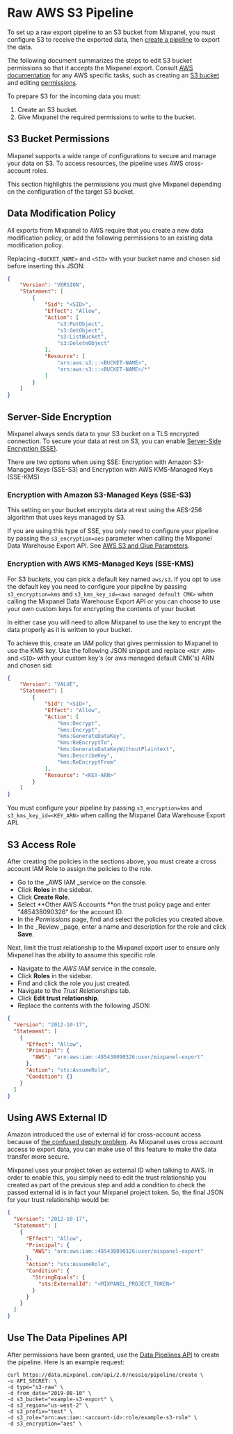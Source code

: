 # Raw AWS S3 Pipeline

To set up a raw export pipeline to an S3 bucket from Mixpanel, you must configure S3 to receive the exported data, then [create a pipeline](https://developer.mixpanel.com/reference/create-warehouse-pipeline) to export the data.

The following document summarizes the steps to edit S3 bucket permissions so that it accepts the Mixpanel export. Consult [AWS documentation](https://docs.aws.amazon.com/AmazonS3/latest/gsg/GetStartedWithS3.html) for any AWS specific tasks, such as creating an [S3 bucket](https://docs.aws.amazon.com/AmazonS3/latest/userguide/creating-bucket.html) and editing [permissions](https://docs.aws.amazon.com/AmazonS3/latest/dev/using-with-s3-actions.html).

To prepare S3 for the incoming data you must:

1. Create an S3 bucket.
2. Give Mixpanel the required permissions to write to the bucket. 

## S3 Bucket Permissions

Mixpanel supports a wide range of configurations to secure and manage your data on S3. To access resources, the pipeline uses AWS cross-account roles.

This section highlights the permissions you must give Mixpanel depending on the configuration of the target S3 bucket.  

## Data Modification Policy

All exports from Mixpanel to AWS require that you create a new data modification policy, or add the following permissions to an existing data modification policy.

Replacing `<BUCKET_NAME>` and `<SID>` with your bucket name and chosen sid before inserting this JSON:

```json JSON Example with Variables
{
    "Version": "VERSION",
    "Statement": [
        {
            "Sid": "<SID>",
            "Effect": "Allow",
            "Action": [
                "s3:PutObject",
                "s3:GetObject",
                "s3:ListBucket",
                "s3:DeleteObject"
            ],
            "Resource": [
                "arn:aws:s3:::<BUCKET-NAME>",
                "arn:aws:s3:::<BUCKET-NAME>/*"
            ]
        }
    ]
}
```

## Server-Side Encryption

Mixpanel always sends data to your S3 bucket on a TLS encrypted connection. To secure your data at rest on S3, you can enable [Server-Side Encryption (SSE)](https://docs.aws.amazon.com/AmazonS3/latest/dev/serv-side-encryption.html).  

There are two options when using SSE: Encryption with Amazon S3-Managed Keys (SSE-S3) and Encryption with AWS KMS-Managed Keys (SSE-KMS)

### Encryption with Amazon S3-Managed Keys (SSE-S3)

This setting on your bucket encrypts data at rest using the AES-256 algorithm that uses keys managed by S3.

If you are using this type of SSE, you only need to configure your pipeline by passing the `s3_encryption=aes` parameter when calling the Mixpanel Data Warehouse Export API. See [AWS S3 and Glue Parameters](https://developer.mixpanel.com/reference/create-pipelines).

### Encryption with AWS KMS-Managed Keys (SSE-KMS)

For S3 buckets, you can pick a default key named `aws/s3`. If you opt to use the default key you need to configure your pipeline by passing `s3_encryption=kms`  and `s3_kms_key_id=<aws managed default CMK>`  when calling the Mixpanel Data Warehouse Export API or you can choose to use your own custom keys for encrypting the contents of your bucket

In either case you will need to allow Mixpanel to use the key to encrypt the data properly as it is written to your bucket.

To achieve this, create an IAM policy that gives permission to Mixpanel to use the KMS key. Use the following JSON snippet and replace `<KEY_ARN>` and `<SID>` with your custom key's (or aws managed default CMK's) ARN and chosen sid: 

```json JSON Example with Variables
{
    "Version": "VALUE",
    "Statement": [
        {
            "Sid": "<SID>",
            "Effect": "Allow",
            "Action": [
                "kms:Decrypt",
                "kms:Encrypt",
                "kms:GenerateDataKey",
                "kms:ReEncryptTo",
                "kms:GenerateDataKeyWithoutPlaintext",
                "kms:DescribeKey",
                "kms:ReEncryptFrom"
            ],
            "Resource": "<KEY-ARN>"
        }
    ]
}
```



You must configure your pipeline by passing `s3_encryption=kms` and `s3_kms_key_id=<KEY_ARN>` when calling the Mixpanel Data Warehouse Export API. 

## S3 Access Role

After creating the policies in the sections above, you must create a cross account IAM Role to assign the policies to the role.

- Go to the \_AWS IAM \_service on the console.
- Click **Roles** in the sidebar.
- Click **Create Role**.
- Select **Other AWS Accounts **on the trust policy page and enter "485438090326" for the account ID.
- In the _Permissions_ page, find and select the policies you created above.
- In the \_Review \_page, enter a name and description for the role and click **Save**.

Next, limit the trust relationship to the Mixpanel export user to ensure only Mixpanel has the ability to assume this specific role.

- Navigate to the _AWS IAM_ service in the console.
- Click **Roles** in the sidebar.
- Find and click the role you just created.
- Navigate to the _Trust Relationships_ tab.
- Click **Edit trust relationship**.
- Replace the contents with the following JSON: 

```json
{
  "Version": "2012-10-17",
  "Statement": [
    {
      "Effect": "Allow",
      "Principal": {
        "AWS": "arn:aws:iam::485438090326:user/mixpanel-export"
      },
      "Action": "sts:AssumeRole",
      "Condition": {}
    }
  ]
}
```



## Using AWS External ID

Amazon introduced the use of external id for cross-account access because of [the confused deputy problem](https://docs.aws.amazon.com/IAM/latest/UserGuide/confused-deputy.html). As Mixpanel uses cross account access to export data, you can make use of this feature to make the data transfer more secure. 

Mixpanel uses your project token as external ID when talking to AWS. In order to enable this, you simply need to edit the trust relationship you created as part of the previous step and add a condition to check the passed external id is in fact your Mixpanel project token. So, the final JSON for your trust relationship would be:

```json
{
  "Version": "2012-10-17",
  "Statement": [
    {
      "Effect": "Allow",
      "Principal": {
        "AWS": "arn:aws:iam::485438090326:user/mixpanel-export"
      },
      "Action": "sts:AssumeRole",
      "Condition": {
        "StringEquals": {
          "sts:ExternalId": "<MIXPANEL_PROJECT_TOKEN>"
        }
      }
    }
  ]
}
```

## Use The Data Pipelines API

After permissions have been granted, use the [Data Pipelines API](https://developer.mixpanel.com/reference/create-warehouse-pipeline) to create the pipeline. Here is an example request:

```curl cURL Example with Values
curl https://data.mixpanel.com/api/2.0/nessie/pipeline/create \
-u API_SECRET: \
-d type="s3-raw" \
-d from_date="2019-08-10" \
-d s3_bucket="example-s3-export" \
-d s3_region="us-west-2" \
-d s3_prefix="test" \
-d s3_role="arn:aws:iam::<account-id>:role/example-s3-role" \
-d s3_encryption="aes" \
```
